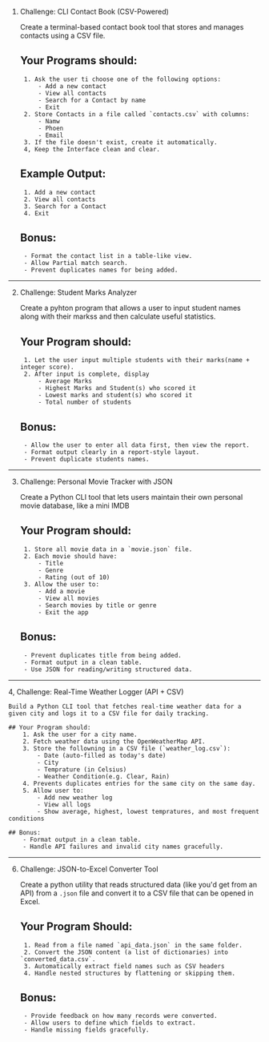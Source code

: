 1. Challenge: CLI Contact Book (CSV-Powered)

    Create a terminal-based contact book tool that stores and manages contacts using a CSV file.

    ## Your Programs should:
        1. Ask the user ti choose one of the following options:
            - Add a new contact
            - View all contacts
            - Search for a Contact by name
            - Exit
        2. Store Contacts in a file called `contacts.csv` with columns:
            - Namw
            - Phoen
            - Email
        3. If the file doesn't exist, create it automatically.
        4, Keep the Interface clean and clear.

    ## Example Output:
        1. Add a new contact
        2. View all contacts
        3. Search for a Contact 
        4. Exit

    ## Bonus:
        - Format the contact list in a table-like view.
        - Allow Partial match search.
        - Prevent duplicates names for being added.

---------------------------------------------------------------------------------------------------
2. Challenge: Student Marks Analyzer

    Create a pyhton program that allows a user to input student names along with their markss and then calculate useful statistics.

    ## Your Program should:
        1. Let the user input multiple students with their marks(name + integer score).
        2. After input is complete, display
            - Average Marks
            - Highest Marks and Student(s) who scored it
            - Lowest marks and student(s) who scored it
            - Total number of students

    ## Bonus:
        - Allow the user to enter all data first, then view the report.
        - Format output clearly in a report-style layout.
        - Prevent duplicate students names.

---------------------------------------------------------------------------------------------------
3. Challenge: Personal Movie Tracker with JSON

    Create a Python CLI tool that lets users maintain their own personal movie database, like a mini IMDB

    ## Your Program should:
        1. Store all movie data in a `movie.json` file.
        2. Each movie should have:
            - Title
            - Genre
            - Rating (out of 10)
        3. Allow the user to:
            - Add a movie
            - View all movies
            - Search movies by title or genre
            - Exit the app
    
    ## Bonus:
        - Prevent duplicates title from being added.
        - Format output in a clean table.
        - Use JSON for reading/writing structured data.

---------------------------------------------------------------------------------------------------
4, Challenge: Real-Time Weather Logger (API + CSV)

    Build a Python CLI tool that fetches real-time weather data for a given city and logs it to a CSV file for daily tracking.

    ## Your Program should:
        1. Ask the user for a city name.
        2. Fetch weather data using the OpenWeatherMap API.
        3. Store the followning in a CSV file (`weather_log.csv`):
            - Date (auto-filled as today's date)
            - City
            - Temprature (in Celsius)
            - Weather Condition(e.g. Clear, Rain)
        4. Prevents duplicates entries for the same city on the same day.
        5. Allow user to:
            - Add new weather log
            - View all logs
            - Show average, highest, lowest tempratures, and most frequent conditions

    ## Bonus:
        - Format output in a clean table.
        - Handle API failures and invalid city names gracefully.

---------------------------------------------------------------------------------------------------
6. Challenge: JSON-to-Excel Converter Tool

    Create a python utility that reads structured data (like you'd get from an API) from a `.json` file
    and convert it to a CSV file that can be opened in Excel.

    ## Your Program Should:
        1. Read from a file named `api_data.json` in the same folder.
        2. Convert the JSON content (a list of dictionaries) into `converted_data.csv`.
        3. Automatically extract field names such as CSV headers
        4. Handle nested structures by flattening or skipping them.

    ## Bonus:
        - Provide feedback on how many records were converted.
        - Allow users to define which fields to extract.
        - Handle missing fields gracefully.